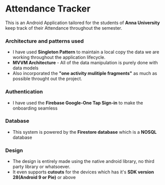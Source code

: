 
# Attendance Tracker

This is an Android Application tailored for the students of **Anna University** keep track of their Attendance throughout the semester.


### Architecture and patterns used

* I have used **Singleton Pattern** to maintain a local copy the data we are working throughout the application lifecycle.
* **MVVM Architecture** - All of the data manipulation is purely done with data models
* Also incorporated the **"one activity mulitiple fragments"** as much as possible throught out the project.

### Authentication

* I have used the **Firebase Google-One Tap Sign-in** to make the onboarding seamless

### Database

* This system is powered by the **Firestore database** which is a **NOSQL** database

### Design

* The design is entirely made using the native android library, no third party library or whatsoever.
* It even supports **cutouts** for the devices which has it's **SDK version 28(Android 9 or Pie)** or above 

